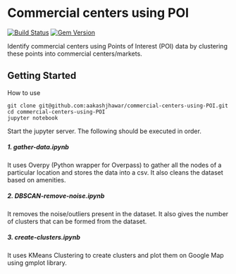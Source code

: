 # Commercial centers using POI

[![Build Status](https://travis-ci.org/pages-themes/cayman.svg?branch=master)](https://travis-ci.org/pages-themes/cayman) [![Gem Version](https://badge.fury.io/rb/jekyll-theme-cayman.svg)](https://badge.fury.io/rb/jekyll-theme-cayman)


Identify commercial centers using Points of Interest (POI) data by clustering these points into commercial centers/markets.

## Getting Started

How to use
```    
git clone git@github.com:aakashjhawar/commercial-centers-using-POI.git
cd commercial-centers-using-POI
jupyter notebook
```
Start the jupyter server. The following should be executed in order.
##### 1. gather-data.ipynb
It uses Overpy (Python wrapper for Overpass) to gather all the nodes of a particular location and stores the data into a csv.
It also cleans the dataset based on amenities.

##### 2. DBSCAN-remove-noise.ipynb
It removes the noise/outliers present in the dataset. It also gives the number of clusters that can be formed from the dataset.

##### 3. create-clusters.ipynb
It uses KMeans Clustering to create clusters and plot them on Google Map using gmplot library.


